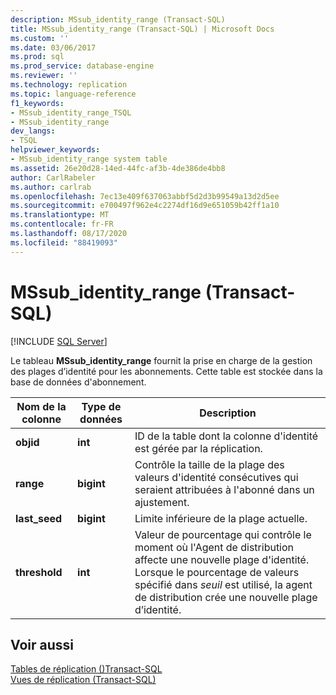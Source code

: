 ```yaml
---
description: MSsub_identity_range (Transact-SQL)
title: MSsub_identity_range (Transact-SQL) | Microsoft Docs
ms.custom: ''
ms.date: 03/06/2017
ms.prod: sql
ms.prod_service: database-engine
ms.reviewer: ''
ms.technology: replication
ms.topic: language-reference
f1_keywords:
- MSsub_identity_range_TSQL
- MSsub_identity_range
dev_langs:
- TSQL
helpviewer_keywords:
- MSsub_identity_range system table
ms.assetid: 26e20d28-14ed-44fc-af3b-4de386de4bb8
author: CarlRabeler
ms.author: carlrab
ms.openlocfilehash: 7ec13e409f637063abbf5d2d3b99549a13d2d5ee
ms.sourcegitcommit: e700497f962e4c2274df16d9e651059b42ff1a10
ms.translationtype: MT
ms.contentlocale: fr-FR
ms.lasthandoff: 08/17/2020
ms.locfileid: "88419093"
---
```

# <a name="mssub_identity_range-transact-sql"></a>MSsub_identity_range (Transact-SQL)
[!INCLUDE [SQL Server](../../includes/applies-to-version/sqlserver.md)]

  Le tableau **MSsub_identity_range** fournit la prise en charge de la gestion des plages d’identité pour les abonnements. Cette table est stockée dans la base de données d'abonnement.  
  
|Nom de la colonne|Type de données|Description|  
|-----------------|---------------|-----------------|  
|**objid**|**int**|ID de la table dont la colonne d'identité est gérée par la réplication.|  
|**range**|**bigint**|Contrôle la taille de la plage des valeurs d'identité consécutives qui seraient attribuées à l'abonné dans un ajustement.|  
|**last_seed**|**bigint**|Limite inférieure de la plage actuelle.|  
|**threshold**|**int**|Valeur de pourcentage qui contrôle le moment où l'Agent de distribution affecte une nouvelle plage d'identité. Lorsque le pourcentage de valeurs spécifié dans *seuil* est utilisé, la agent de distribution crée une nouvelle plage d’identité.|  
  
## <a name="see-also"></a>Voir aussi  
 [Tables de réplication &#40;&#41;Transact-SQL ](../../relational-databases/system-tables/replication-tables-transact-sql.md)   
 [Vues de réplication &#40;Transact-SQL&#41;](../../relational-databases/system-views/replication-views-transact-sql.md)  
  
  
